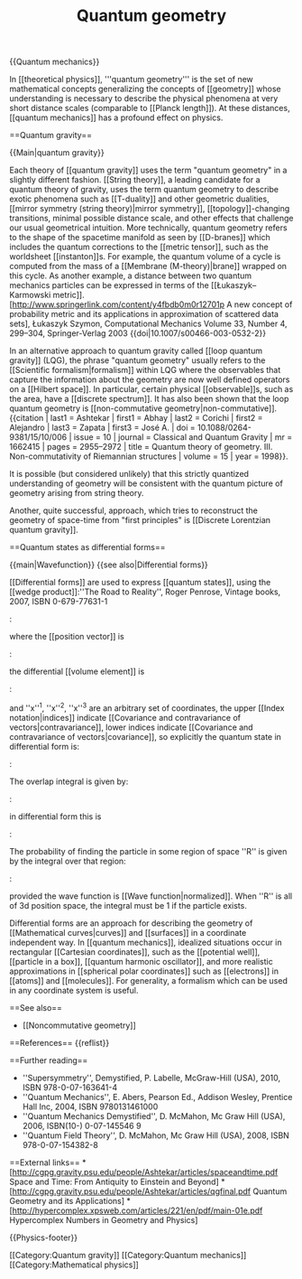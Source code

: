 ﻿---
lastrevid: 636832409
pageid: 681895
canonicalurl: http://en.wikipedia.org/wiki/Quantum_geometry
title: Quantum geometry
editurl: http://en.wikipedia.org/w/index.php?title=Quantum_geometry&action=edit
length: 6077
contentmodel: wikitext
pagelanguage: en
touched: 2015-02-14T13:05:20Z
ns: 0
fullurl: http://en.wikipedia.org/wiki/Quantum_geometry
---

{{Quantum mechanics}}

In [[theoretical physics]], '''quantum geometry''' is the set of new mathematical concepts generalizing the concepts of [[geometry]] whose understanding is necessary to describe the physical phenomena at very short distance scales (comparable to [[Planck length]]). At these distances, [[quantum mechanics]] has a profound effect on physics.

==Quantum gravity==

{{Main|quantum gravity}}

Each theory of [[quantum gravity]] uses the term "quantum geometry" in a slightly different fashion. [[String theory]], a leading candidate for a quantum theory of gravity, uses the term quantum geometry to describe exotic phenomena such as [[T-duality]] and other geometric dualities, [[mirror symmetry (string theory)|mirror symmetry]], [[topology]]-changing transitions, minimal possible distance scale, and other effects that challenge our usual geometrical intuition. More technically, quantum geometry refers to the shape of the spacetime manifold as seen by [[D-branes]] which includes the quantum corrections to the [[metric tensor]], such as the worldsheet [[instanton]]s. For example, the quantum volume of a cycle is computed from the mass of a [[Membrane (M-theory)|brane]] wrapped on this cycle. As another example, a distance between two quantum mechanics particles can be expressed in terms of the [[Łukaszyk–Karmowski metric]].<ref>[http://www.springerlink.com/content/y4fbdb0m0r12701p A new concept of probability metric and its applications in approximation of scattered data sets], Łukaszyk Szymon, Computational Mechanics Volume 33, Number 4, 299–304, Springer-Verlag 2003 {{doi|10.1007/s00466-003-0532-2}}</ref>

In an alternative approach to quantum gravity called [[loop quantum gravity]] (LQG), the phrase "quantum geometry" usually refers to the [[Scientific formalism|formalism]] within LQG where the observables that capture the information about the geometry are now well defined operators on a [[Hilbert space]]. In particular, certain physical [[observable]]s, such as the area, have a [[discrete spectrum]]. It has also been shown that the loop quantum geometry is [[non-commutative geometry|non-commutative]].<ref>{{citation
 | last1 = Ashtekar | first1 = Abhay
 | last2 = Corichi | first2 = Alejandro
 | last3 = Zapata | first3 = José A.
 | doi = 10.1088/0264-9381/15/10/006
 | issue = 10
 | journal = Classical and Quantum Gravity
 | mr = 1662415
 | pages = 2955–2972
 | title = Quantum theory of geometry. III. Non-commutativity of Riemannian structures
 | volume = 15
 | year = 1998}}.</ref>

It is possible (but considered unlikely) that this strictly quantized understanding of geometry will be consistent with the quantum picture of geometry arising from string theory.

Another, quite successful, approach, which tries to reconstruct the geometry of space-time from "first principles" is [[Discrete Lorentzian quantum gravity]].

==Quantum states as differential forms==

{{main|Wavefunction}}
{{see also|Differential forms}}

[[Differential forms]] are used to express [[quantum states]], using the [[wedge product]]:<ref>''The Road to Reality'', Roger Penrose, Vintage books, 2007, ISBN 0-679-77631-1</ref>

:<math>|\psi\rangle = \int \psi(\mathbf{x},t) |\mathbf{x},t\rangle  \mathrm{d}^3\mathbf{x} </math>

where the [[position vector]] is

:<math>\mathbf{x} = (x^1,x^2,x^3) </math>

the differential [[volume element]] is

:<math>\mathrm{d}^3\mathbf{x}=\mathrm{d}x^1\wedge\mathrm{d}x^2\wedge\mathrm{d}x^3 </math>

and ''x''<sup>1</sup>, ''x''<sup>2</sup>, ''x''<sup>3</sup> are an arbitrary set of coordinates, the upper [[Index notation|indices]] indicate [[Covariance and contravariance of vectors|contravariance]], lower indices indicate [[Covariance and contravariance of vectors|covariance]], so explicitly the quantum state in differential form is:

:<math>|\psi\rangle = \int \psi(x^1,x^2,x^3,t) |x^1,x^2,x^3,t\rangle  \mathrm{d}x^1\wedge\mathrm{d}x^2\wedge\mathrm{d}x^3 </math>

The overlap integral is given by:

:<math>\langle\chi|\psi\rangle = \int\chi^*\psi \mathrm{d}^3\mathbf{x}</math>

in differential form this is

:<math>\langle\chi|\psi\rangle = \int\chi^*\psi \mathrm{d}x^1\wedge\mathrm{d}x^2\wedge\mathrm{d}x^3 </math>

The probability of finding the particle in some region of space ''R'' is given by the integral over that region:

:<math>\langle\psi|\psi\rangle = \int_R\psi^*\psi \mathrm{d}x^1\wedge\mathrm{d}x^2\wedge\mathrm{d}x^3 </math>

provided the wave function is [[Wave function|normalized]]. When ''R'' is all of 3d position space, the integral must be 1 if the particle exists.

Differential forms are an approach for describing the geometry of [[Mathematical curves|curves]] and [[surfaces]] in a coordinate independent way. In [[quantum mechanics]], idealized situations occur in rectangular [[Cartesian coordinates]], such as the [[potential well]], [[particle in a box]], [[quantum harmonic oscillator]], and more realistic approximations in [[spherical polar coordinates]] such as [[electrons]] in [[atoms]] and [[molecules]]. For generality, a formalism which can be used in any coordinate system is useful.

==See also==
* [[Noncommutative geometry]]

==References==
{{reflist}}

==Further reading==

* ''Supersymmetry'', Demystified, P. Labelle, McGraw-Hill (USA), 2010, ISBN 978-0-07-163641-4
* ''Quantum Mechanics'', E. Abers, Pearson Ed., Addison Wesley, Prentice Hall Inc, 2004, ISBN 9780131461000
* ''Quantum Mechanics Demystified'', D. McMahon, Mc Graw Hill (USA), 2006, ISBN(10-) 0-07-145546 9
* ''Quantum Field Theory'', D. McMahon, Mc Graw Hill (USA), 2008, ISBN 978-0-07-154382-8

==External links==
*[http://cgpg.gravity.psu.edu/people/Ashtekar/articles/spaceandtime.pdf Space and Time: From Antiquity to Einstein and Beyond]
*[http://cgpg.gravity.psu.edu/people/Ashtekar/articles/qgfinal.pdf Quantum Geometry and its Applications]
*[http://hypercomplex.xpsweb.com/articles/221/en/pdf/main-01e.pdf Hypercomplex Numbers in Geometry and Physics]

{{Physics-footer}}

[[Category:Quantum gravity]]
[[Category:Quantum mechanics]]
[[Category:Mathematical physics]]